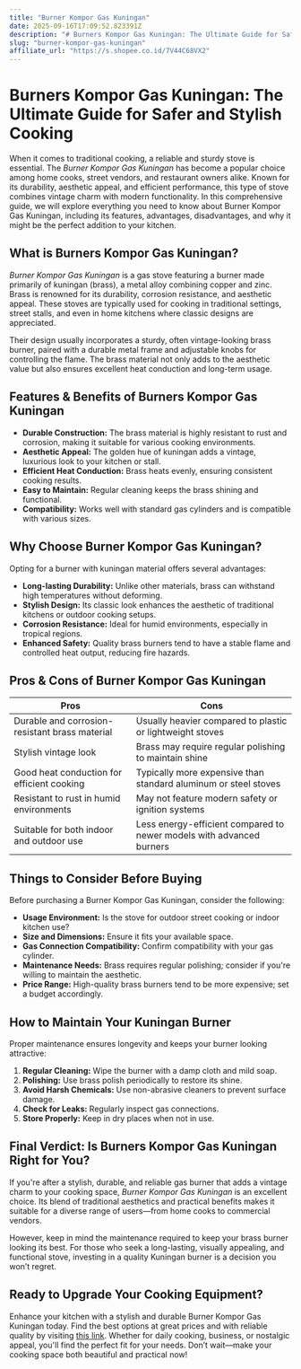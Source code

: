 ```yaml
---
title: "Burner Kompor Gas Kuningan"
date: 2025-09-16T17:09:52.823391Z
description: "# Burners Kompor Gas Kuningan: The Ultimate Guide for Safer and Stylish Cooking..."
slug: "burner-kompor-gas-kuningan"
affiliate_url: "https://s.shopee.co.id/7V44C68VX2"
---
```

# Burners Kompor Gas Kuningan: The Ultimate Guide for Safer and Stylish Cooking

When it comes to traditional cooking, a reliable and sturdy stove is essential. The *Burner Kompor Gas Kuningan* has become a popular choice among home cooks, street vendors, and restaurant owners alike. Known for its durability, aesthetic appeal, and efficient performance, this type of stove combines vintage charm with modern functionality. In this comprehensive guide, we will explore everything you need to know about Burner Kompor Gas Kuningan, including its features, advantages, disadvantages, and why it might be the perfect addition to your kitchen.

## What is Burners Kompor Gas Kuningan?

*Burner Kompor Gas Kuningan* is a gas stove featuring a burner made primarily of kuningan (brass), a metal alloy combining copper and zinc. Brass is renowned for its durability, corrosion resistance, and aesthetic appeal. These stoves are typically used for cooking in traditional settings, street stalls, and even in home kitchens where classic designs are appreciated.

Their design usually incorporates a sturdy, often vintage-looking brass burner, paired with a durable metal frame and adjustable knobs for controlling the flame. The brass material not only adds to the aesthetic value but also ensures excellent heat conduction and long-term usage.

## Features & Benefits of Burners Kompor Gas Kuningan

- **Durable Construction:** The brass material is highly resistant to rust and corrosion, making it suitable for various cooking environments.
- **Aesthetic Appeal:** The golden hue of kuningan adds a vintage, luxurious look to your kitchen or stall.
- **Efficient Heat Conduction:** Brass heats evenly, ensuring consistent cooking results.
- **Easy to Maintain:** Regular cleaning keeps the brass shining and functional.
- **Compatibility:** Works well with standard gas cylinders and is compatible with various sizes.

## Why Choose Burner Kompor Gas Kuningan?

Opting for a burner with kuningan material offers several advantages:

- **Long-lasting Durability:** Unlike other materials, brass can withstand high temperatures without deforming.
- **Stylish Design:** Its classic look enhances the aesthetic of traditional kitchens or outdoor cooking setups.
- **Corrosion Resistance:** Ideal for humid environments, especially in tropical regions.
- **Enhanced Safety:** Quality brass burners tend to have a stable flame and controlled heat output, reducing fire hazards.

## Pros & Cons of Burner Kompor Gas Kuningan

| **Pros** | **Cons** |
|------------|------------|
| Durable and corrosion-resistant brass material | Usually heavier compared to plastic or lightweight stoves |
| Stylish vintage look | Brass may require regular polishing to maintain shine |
| Good heat conduction for efficient cooking | Typically more expensive than standard aluminum or steel stoves |
| Resistant to rust in humid environments | May not feature modern safety or ignition systems |
| Suitable for both indoor and outdoor use | Less energy-efficient compared to newer models with advanced burners |

## Things to Consider Before Buying

Before purchasing a Burner Kompor Gas Kuningan, consider the following:

- **Usage Environment:** Is the stove for outdoor street cooking or indoor kitchen use?
- **Size and Dimensions:** Ensure it fits your available space.
- **Gas Connection Compatibility:** Confirm compatibility with your gas cylinder.
- **Maintenance Needs:** Brass requires regular polishing; consider if you're willing to maintain the aesthetic.
- **Price Range:** High-quality brass burners tend to be more expensive; set a budget accordingly.

## How to Maintain Your Kuningan Burner

Proper maintenance ensures longevity and keeps your burner looking attractive:

1. **Regular Cleaning:** Wipe the burner with a damp cloth and mild soap.
2. **Polishing:** Use brass polish periodically to restore its shine.
3. **Avoid Harsh Chemicals:** Use non-abrasive cleaners to prevent surface damage.
4. **Check for Leaks:** Regularly inspect gas connections.
5. **Store Properly:** Keep in dry places when not in use.

## Final Verdict: Is Burners Kompor Gas Kuningan Right for You?

If you're after a stylish, durable, and reliable gas burner that adds a vintage charm to your cooking space, *Burner Kompor Gas Kuningan* is an excellent choice. Its blend of traditional aesthetics and practical benefits makes it suitable for a diverse range of users—from home cooks to commercial vendors.

However, keep in mind the maintenance required to keep your brass burner looking its best. For those who seek a long-lasting, visually appealing, and functional stove, investing in a quality Kuningan burner is a decision you won’t regret.

## Ready to Upgrade Your Cooking Equipment?

Enhance your kitchen with a stylish and durable Burner Kompor Gas Kuningan today. Find the best options at great prices and with reliable quality by visiting [this link](https://s.shopee.co.id/7V44C68VX2). Whether for daily cooking, business, or nostalgic appeal, you'll find the perfect fit for your needs. Don’t wait—make your cooking space both beautiful and practical now!